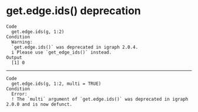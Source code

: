 # get.edge.ids() deprecation

    Code
      get.edge.ids(g, 1:2)
    Condition
      Warning:
      `get.edge.ids()` was deprecated in igraph 2.0.4.
      i Please use `get_edge_ids()` instead.
    Output
      [1] 0

---

    Code
      get.edge.ids(g, 1:2, multi = TRUE)
    Condition
      Error:
      ! The `multi` argument of `get.edge.ids()` was deprecated in igraph 2.0.0 and is now defunct.

